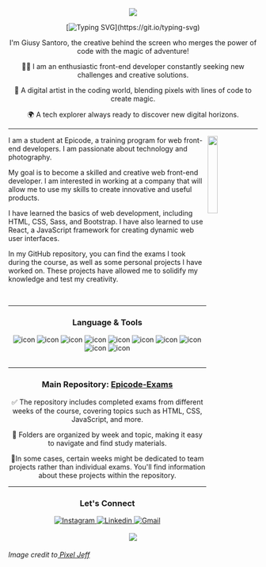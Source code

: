 <div align="center">
<img src="https://mir-s3-cdn-cf.behance.net/project_modules/max_1200/1599d7107019725.5f9d3c7bae636.gif">


  
[![Typing SVG](https://readme-typing-svg.demolab.com?font=Fira+Code&pause=1000&color=9C0C99&random=false&width=435&lines=+Hello%2C+Adventurous+Developer+Here!+;Welcome+to+my+tech+universe!)](https://git.io/typing-svg)
<p>
I'm Giusy Santoro, the creative behind the screen who merges the power of code with the magic of adventure!
  
👩‍💻 I am an enthusiastic front-end developer constantly seeking new challenges and creative solutions.

🎨 A digital artist in the coding world, blending pixels with lines of code to create magic.

🌍 A tech explorer always ready to discover new digital horizons.
</p>

<hr>

</div>


<div>
<!--   <img src="https://raw.githubusercontent.com/MicaelliMedeiros/micaellimedeiros/master/image/computer-illustration.png" alt="Descrizione immagine" align="left" width="20%"> -->
  <img src="https://github.com/Giusy-Santoro/Giusy-Santoro/assets/148851962/dea35b8e-c8d4-478c-9770-95aaf93be0b6" width="20%"  align="right">
  

<p>
I am a student at Epicode, a training program for web front-end developers. I am passionate about technology and photography.

My goal is to become a skilled and creative web front-end developer. I am interested in working at a company that will allow me to use my skills to create innovative and useful products.

I have learned the basics of web development, including HTML, CSS, Sass, and Bootstrap. I have also learned to use React, a JavaScript framework for creating dynamic web user interfaces.

In my GitHub repository, you can find the exams I took during the course, as well as some personal projects I have worked on. These projects have allowed me to solidify my knowledge and test my creativity.
</p>
</div>

<br>
<div align="center">
<hr>
<div> <!-- language icons --->
  <h3> Language & Tools </h3>
   <img src="https://github.com/Giusy-Santoro/Giusy-Santoro/assets/148851962/f127d327-0ab5-48e3-a648-15dd579abb5a" alt="icon" >
     <img src="https://github.com/Giusy-Santoro/Giusy-Santoro/assets/148851962/d21b2bbe-9ba9-41c5-9aa1-46b29ec6330e" alt="icon">
     <img src="https://github.com/Giusy-Santoro/Giusy-Santoro/assets/148851962/edc3f3e1-7371-4753-8976-8b3c24b26af0" alt="icon">
     <img src="https://github.com/Giusy-Santoro/Giusy-Santoro/assets/148851962/1bd43a07-ff91-4b31-8cc0-b01793f61e48" alt="icon">
     <img src="https://github.com/Giusy-Santoro/Giusy-Santoro/assets/148851962/5e8089f8-c73b-42a0-b194-5796d400d18d" alt="icon">
     <img src="https://github.com/Giusy-Santoro/Giusy-Santoro/assets/148851962/7dd88652-e8d5-4d91-afff-55a82d0e3459" alt="icon"> 
     <img src="https://github.com/Giusy-Santoro/Giusy-Santoro/assets/148851962/35dc4689-e8a3-4607-a3f2-5f69ff2dd725" alt="icon"> 
     <img src="https://github.com/Giusy-Santoro/Giusy-Santoro/assets/148851962/d82e78d1-045f-4941-969d-d7f3da0f73d8" alt="icon"> 
     <img src="https://github.com/Giusy-Santoro/Giusy-Santoro/assets/148851962/c5deda64-43e2-402e-9c9e-43a9d08b3c28" alt="icon"> 
     <img src="https://github.com/Giusy-Santoro/Giusy-Santoro/assets/148851962/3fc54373-babc-4986-a053-da3e6c48eb66" alt="icon"> 
</div>
<br>
  <hr>
  
  <div>
  <h3> Main Repository: <a href="https://github.com/Giusy-Santoro/Epicode-Exams">Epicode-Exams</a></h3>  
    
:white_check_mark: The repository includes completed exams from different weeks of the course, covering topics such as HTML, CSS, JavaScript, and more.

 :file_folder: Folders are organized by week and topic, making it easy to navigate and find study materials.
 
  :busts_in_silhouette:In some cases, certain weeks might be dedicated to team projects rather than individual exams. You'll find information about these projects within the repository.
  </div>
  <hr>
<div>
<!-- social-->
  <h3>Let's Connect </h3>
<a href="https://www.instagram.com/_giusysantoro_/">
  <img src="https://github.com/Giusy-Santoro/Giusy-Santoro/assets/148851962/2f186f0d-afdb-4aa0-9afa-15dd9497f64b" alt="Instagram">
</a>
<a href="https://www.linkedin.com/in/giusysantoro-frontend-developer/">
  <img src="https://github.com/Giusy-Santoro/Giusy-Santoro/assets/148851962/28ce525b-72da-43f7-b50d-54e17488a3f9" alt="Linkedin">
</a>
<a href="mailto:sntgsy@gmail.com">
  <img src="https://github.com/Giusy-Santoro/Giusy-Santoro/assets/148851962/86f5b2ee-7fd3-4a3b-8650-b96beb3da706" alt="Gmail">
</a>
</div>

<br>
 <img src="https://media2.giphy.com/media/vFKqnCdLPNOKc/giphy.gif?cid=ecf05e47azsaat63rgwcsk3d7d1dibxw278qvnquya5xl1jf&ep=v1_gifs_search&rid=giphy.gif&ct=g"> 
</div>




<h6>Image credit to<a href="https://www.behance.net/pixeljeff"> Pixel Jeff</a></h6>


